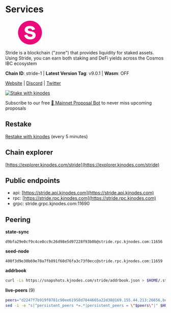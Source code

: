 # Services

<figure><img src="https://raw.githubusercontent.com/kj89/cosmos-images/main/logos/stride.png" alt=""><figcaption></figcaption></figure>

Stride is a blockchain ("zone") that provides liquidity for staked assets.  Using Stride, you can earn both staking and DeFi yields across the Cosmos IBC ecosystem

**Chain ID**: stride-1 | **Latest Version Tag**: v9.0.1 | **Wasm**: OFF

[Website](https://stride.zone) | [Discord](https://discord.gg/mzQZ8dAE7u) | [Twitter](https://twitter.com/stride_zone)

[![Stake with kjnodes](https://i.ibb.co/cr44Q8j/button-stake-with-kjnodes.png)](https://restake.app/stride/stridevaloper1j8gkhtllnp252l6g6zwzea30e7pvzqttr9768n)

Subscribe to our free [🤖 Mainnet Proposal Bot](https://t.me/kjnodes_proposal_bot) to never miss upcoming proposals

## Restake

[Restake with kjnodes](https://restake.app/stride/stridevaloper1j8gkhtllnp252l6g6zwzea30e7pvzqttr9768n) (every 5 minutes)
## Chain explorer
[https://explorer.kjnodes.com/stride](https://explorer.kjnodes.com/stride)

## Public endpoints

* api: [https://stride.api.kjnodes.com](https://stride.api.kjnodes.com)
* rpc: [https://stride.rpc.kjnodes.com](https://stride.rpc.kjnodes.com)
* grpc: stride.grpc.kjnodes.com:11690

## Peering

**state-sync**

```text
d9bfa29e0cf9c4ce0cc9c26d98e5d97228f93b0b@stride.rpc.kjnodes.com:11656
```

**seed-node**

```text
400f3d9e30b69e78a7fb891f60d76fa3c73f0ecc@stride.rpc.kjnodes.com:11659
```

**addrbook**
```bash
curl -Ls https://snapshots.kjnodes.com/stride/addrbook.json > $HOME/.stride/config/addrbook.json
```

**live-peers** (9)
```bash
peers="d2247f7b919f0781c90ee61958d7044665a22d38@169.155.44.213:26656,be546a9a1b8b664a32ad5f45fa1d4087b44e0f83@135.181.214.120:26656,2254e6968e5c7ebc98ef5b79b388502fa44e10e1@5.161.134.44:26656,20f56a68a04eedc764b7e1b87b7032a50b9d4fe9@51.81.155.97:10456,d041196a1a36091605448fc65181408ccc1d5da1@65.109.122.105:26656,1483ddbd1ba369c01d5496877314ed1b09bd9cc3@65.21.189.221:12256,c938bcc723f004798750c3c533e8a6735f6d8363@38.146.3.122:12256,d9bfa29e0cf9c4ce0cc9c26d98e5d97228f93b0b@65.109.88.38:11656,0198f6d3ebe7bed4d176558a2ce8d341531f3e7b@74.80.183.130:26653"
sed -i -e "s|^persistent_peers *=.*|persistent_peers = \"$peers\"|" $HOME/.stride/config/config.toml
```
